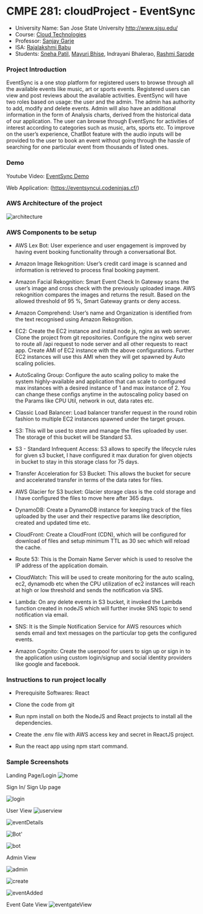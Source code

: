 # CMPE 281: cloudProject - EventSync
*	University Name: San Jose State University http://www.sjsu.edu/ 
*	Course: [Cloud Technologies](http://info.sjsu.edu/web-dbgen/catalog/courses/CMPE281.html)
*	Professor: [Sanjay Garje](https://www.linkedin.com/in/sanjaygarje/)
*	ISA: [Rajalakshmi Babu](https://www.linkedin.com/in/rajalakshmib/)
*	Students: [Sneha Patil](http://www.linkedin.com/in/sneha-patil11),
                      [Mayuri Bhise](https://www.linkedin.com/in/mayuri-bhise/),
                       Indrayani Bhalerao,
                      [Rashmi Sarode](https://www.linkedin.com/in/rashmisarode)

### Project Introduction
EventSync is a one stop platform for registered users to browse through all the available events like music, art or sports events. Registered users can view and post reviews about the available activities. EventSync will have two roles based on usage: the user and the admin. 
The admin has authority to add, modify and delete events. Admin will also have an additional information in the form of Analysis charts, derived from the historical data of our application. 
The user can browse through EventSync for activities of interest according to categories such as music, arts, sports etc. To improve on the user’s experience, ChatBot feature with the audio inputs will be provided to the user to book an event without going through the hassle of searching for one particular event from thousands of listed ones.


### Demo
Youtube Video: [EventSync Demo](https://www.youtube.com/watch?v=La5XdLTHq_o)

Web Application: (https://eventsyncui.codeninjas.cf/)

### AWS Architecture of the project
![architecture](https://user-images.githubusercontent.com/39228894/70470847-d16dee00-1a80-11ea-8fac-dc4e90513c04.png)

### AWS Components to be setup
* AWS Lex Bot:
User experience and user engagement is improved by having event booking functionality through a conversational Bot.
 
* Amazon Image Rekognition:
User’s credit card image is scanned and information is retrieved to process final booking payment.

* Amazon Facial Rekognition:
Smart Event Check In Gateway scans the user’s image and cross check with the previously uploaded image. AWS rekognition compares the images and returns the result. Based on the allowed threshold of 95 %, Smart Gateway grants or deny access. 

* Amazon Comprehend:
User’s name and Organization is identified from the text recognised using Amazon Rekognition. 

* EC2: Create the EC2 instance and install node js, nginx as web server. Clone the project from git repositories. Configure the nginx web server to route all /api request to node server and all other requests to react app. Create AMI of EC2 instance with the above configurations. Further EC2 instances will use this AMI when they will get spawned by Auto scaling policies.

* AutoScaling Group: Configure the auto scaling policy to make the system highly-available and application that can scale to configured max instances with a desired instance of 1 and max instance of 2. You can change these configs anytime in the autoscaling policy based on the Params like CPU Util, network in out, data rates etc.

* Classic Load Balancer:  Load balancer transfer request in the round robin fashion to multiple EC2 instances spawned under the target groups. 

* S3: This will be used to store and manage the files uploaded by user. The storage of this bucket will be Standard S3.

* S3 - Standard Infrequent Access: S3 allows to specify the lifecycle rules for given s3 bucket, I have configured it max duration for given objects in bucket to stay in this storage class for 75 days. 

* Transfer Acceleration for S3 Bucket: This allows the bucket for secure and accelerated transfer in terms of the data rates for files.

* AWS Glacier for S3 bucket: Glacier storage class is the cold storage and I have configured the files to move here after 365 days. 

* DynamoDB: Create a DynamoDB instance for keeping track of the files uploaded by the user and their respective params like    description, created and updated time etc. 

* CloudFront: Create a CloudFront (CDN), which will be configured for download of files and setup minimum TTL as 30 sec which will reload the cache.

* Route 53: This is the Domain Name Server which is used to resolve the IP address of the application domain.

* CloudWatch: This will be used to create monitoring for the auto scaling, ec2, dynamodb etc when the CPU utilization of ec2 instances will reach at high or low threshold and sends the notification via SNS.

* Lambda: On any delete events in S3 bucket, it invoked the Lambda function created in nodeJS which will further invoke SNS topic to send notification via email.

* SNS: It is the Simple Notification Service for AWS resources which sends email and text messages on the particular top gets the configured events. 

* Amazon Cognito: Create the userpool for users to sign up or sign in to the application using custom login/signup and social identity providers like google and facebook.

### Instructions to run project locally
* Prerequisite Softwares: React

* Clone the code from git

* Run npm install on both the NodeJS and React projects to install all the dependencies.

* Create the .env file with AWS access key and secret in ReactJS project.

* Run the react app using npm start command.

### Sample Screenshots
Landing Page/Login
![home](https://user-images.githubusercontent.com/39228894/70471271-a89a2880-1a81-11ea-973d-31a99df508de.png)

Sign In/ Sign Up page

![login](https://user-images.githubusercontent.com/39228894/70475841-47c31e00-1a8a-11ea-85c3-331f10dbd888.png)


User View
![userview](https://user-images.githubusercontent.com/39228894/70471485-1cd4cc00-1a82-11ea-9972-8fb82fe1cd64.png)

![eventDetails](https://user-images.githubusercontent.com/39228894/70471589-56a5d280-1a82-11ea-8dbb-0cc0d1fc772e.png)

![Bot'](https://user-images.githubusercontent.com/39228894/70471666-7f2dcc80-1a82-11ea-9a98-d9e3c49117d4.png)

![bot](https://user-images.githubusercontent.com/39228894/70475729-06327300-1a8a-11ea-9688-599525879f48.png)


Admin View

![admin](https://user-images.githubusercontent.com/39228894/70471523-2e1dd880-1a82-11ea-9eeb-ee8ae6b5205d.png)

![create](https://user-images.githubusercontent.com/39228894/70471669-8359ea00-1a82-11ea-9501-af069215803f.png)

![eventAdded](https://user-images.githubusercontent.com/39228894/70471648-76d59180-1a82-11ea-9cb2-a73bbde869a5.png)

Event Gate View
![eventgateView](https://user-images.githubusercontent.com/39228894/70471655-79d08200-1a82-11ea-84e7-a847679b803a.png)


